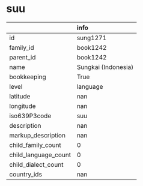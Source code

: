 # suu
|                      | info                |
|:---------------------|:--------------------|
| id                   | sung1271            |
| family_id            | book1242            |
| parent_id            | book1242            |
| name                 | Sungkai (Indonesia) |
| bookkeeping          | True                |
| level                | language            |
| latitude             | nan                 |
| longitude            | nan                 |
| iso639P3code         | suu                 |
| description          | nan                 |
| markup_description   | nan                 |
| child_family_count   | 0                   |
| child_language_count | 0                   |
| child_dialect_count  | 0                   |
| country_ids          | nan                 |